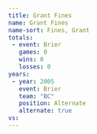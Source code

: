 ```yaml
---
title: Grant Fines
name: Grant Fines
name-sort: Fines, Grant
totals:
 - event: Brier
   games: 0
   wins: 0
   losses: 0
years:
 - year: 2005
   event: Brier
   team: "BC"
   position: Alternate
   alternate: true
vs:
---
```

